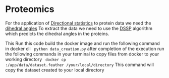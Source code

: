 # Proteomics
For the application of <a href= "https://en.wikipedia.org/wiki/Directional_statistics">Directional statistics</a> to protein data we need the <a href="http://guweb2.gonzaga.edu/faculty/cronk/CHEM440pub/dihedral.html">dihedral angles</a>
To extract the data we need to use the <a href ="https://swift.cmbi.umcn.nl/gv/dssp/DSSP_3.html">DSSP</a> algorithm which predicts the dihedral angles in the proteins.

This Run this code build the docker image and run the following command in docker cli
<code> python data_creation.py</code>
after completion of the execution run the following commands in your terminal to copy files from docker to your working directory
<code> docker cp <container id>:/app/data/dataset.feather /your/local/directory</code>
  This command will copy the dataset created to your local directory
